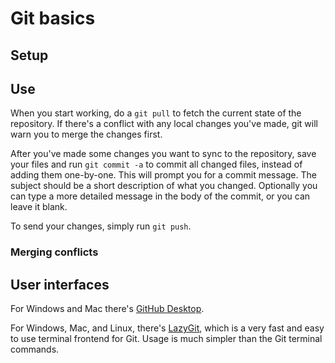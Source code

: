 # Git basics

## Setup



## Use

When you start working, do a `git pull` to fetch the current state of the repository. 
If there's a conflict with any local changes you've made, git will warn you to merge the changes first. 

After you've made some changes you want to sync to the repository, save your files and run `git commit -a` to commit all changed files, instead of adding them one-by-one.
This will prompt you for a commit message. The subject should be a short description of what you changed. Optionally you can type a more detailed message in the body of the commit, or you can leave it blank. 

To send your changes, simply run `git push`.

### Merging conflicts



## User interfaces

For Windows and Mac there's [GitHub Desktop](https://desktop.github.com/download/). 

For Windows, Mac, and Linux, there's [LazyGit](https://github.com/jesseduffield/lazygit), which is a very fast and easy to use terminal frontend for Git. 
Usage is much simpler than the Git terminal commands. 
